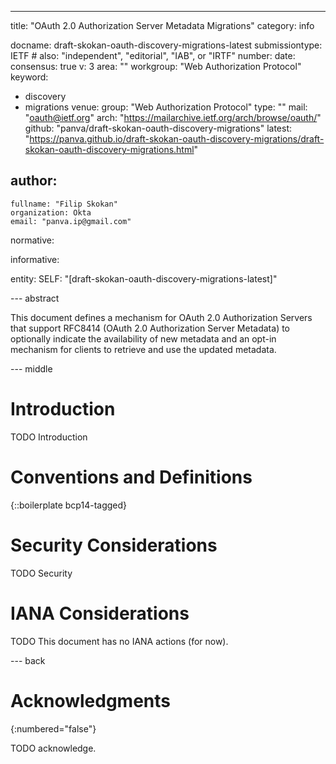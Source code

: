 ---
title: "OAuth 2.0 Authorization Server Metadata Migrations"
category: info

docname: draft-skokan-oauth-discovery-migrations-latest
submissiontype: IETF  # also: "independent", "editorial", "IAB", or "IRTF"
number:
date:
consensus: true
v: 3
area: ""
workgroup: "Web Authorization Protocol"
keyword: 
  - discovery
  - migrations
venue:
  group: "Web Authorization Protocol"
  type: ""
  mail: "oauth@ietf.org"
  arch: "https://mailarchive.ietf.org/arch/browse/oauth/"
  github: "panva/draft-skokan-oauth-discovery-migrations"
  latest: "https://panva.github.io/draft-skokan-oauth-discovery-migrations/draft-skokan-oauth-discovery-migrations.html"

author:
  -
    fullname: "Filip Skokan"
    organization: Okta
    email: "panva.ip@gmail.com"

normative:

informative:

entity:
  SELF: "[draft-skokan-oauth-discovery-migrations-latest]"

--- abstract

This document defines a mechanism for OAuth 2.0 Authorization Servers that support RFC8414 (OAuth 2.0
Authorization Server Metadata) to optionally indicate the availability of new metadata and an opt-in
mechanism for clients to retrieve and use the updated metadata.

--- middle

# Introduction

TODO Introduction


# Conventions and Definitions

{::boilerplate bcp14-tagged}


# Security Considerations

TODO Security


# IANA Considerations

TODO This document has no IANA actions (for now).


--- back

# Acknowledgments
{:numbered="false"}

TODO acknowledge.
